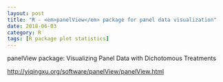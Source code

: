 ```yaml
---
layout: post
title: "R - <em>panelView</em> package for panel data visualization"
date: 2018-06-03
category: R
tags: [R package plot statistics]
---
```



</em>panelView</em> package: Visualizing Panel Data with Dichotomous Treatments

http://yiqingxu.org/software/panelView/panelView.html


